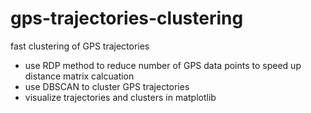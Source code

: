 # gps-trajectories-clustering
fast clustering of GPS trajectories
- use RDP method to reduce number of GPS data points to speed up distance matrix calcuation
- use DBSCAN to cluster GPS trajectories
- visualize trajectories and clusters in matplotlib
